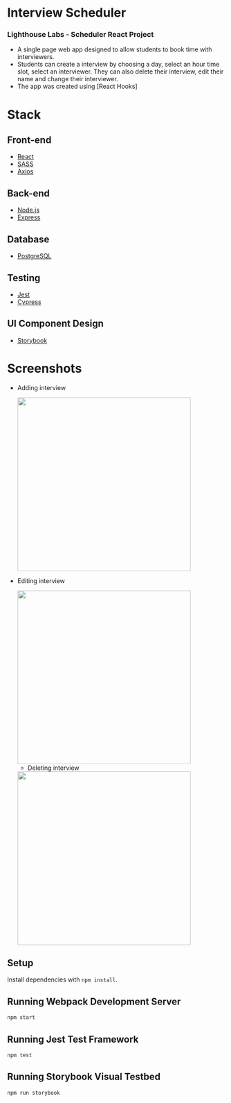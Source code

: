 # Interview Scheduler

### Lighthouse Labs - Scheduler React Project

- A single page web app designed to allow students to book time with interviewers.
- Students can create a interview by choosing a day, select an hour time slot, select an interviewer. They can also delete their interview, edit their name and change their interviewer.
- The app was created using [React Hooks]

# Stack

## Front-end

- [React](https://reactjs.org/)
- [SASS](https://sass-lang.com/)
- [Axios](https://github.com/axios/axios)

## Back-end

- [Node.js](https://nodejs.org/)
- [Express](https://expressjs.com/)

## Database

- [PostgreSQL](https://www.postgresql.org/)

## Testing

- [Jest](https://jestjs.io/)
- [Cypress](https://www.cypress.io/)

## UI Component Design

- [Storybook](https://storybook.js.org/)

# Screenshots

- Adding interview

  <img src="https://s3-us-west-2.amazonaws.com/reactv2/figures/527d7057-e5bb-4c51-82f9-784be7017d7b.gif" width="400" height="auto"/>

- Editing interview

  <img src="https://s3-us-west-2.amazonaws.com/reactv2/figures/9efcde3d-fc2b-4b07-a5d8-27165716f517.gif" width="400" height="auto"/>

  - Deleting interview

  <img src="https://s3-us-west-2.amazonaws.com/reactv2/figures/613fda24-b343-43a5-8c5a-5e5f09da1d74.gif" width="400" height="auto" />


## Setup

Install dependencies with `npm install`.

## Running Webpack Development Server

```sh
npm start
```

## Running Jest Test Framework

```sh
npm test
```

## Running Storybook Visual Testbed

```sh
npm run storybook
```
